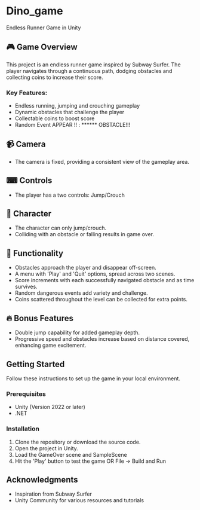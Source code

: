 # Dino_game

Endless Runner Game in Unity

## 🎮 Game Overview
This project is an endless runner game inspired by Subway Surfer. The player navigates through a continuous path, dodging obstacles and collecting coins to increase their score.

### Key Features:
- Endless running, jumping and crouching gameplay
- Dynamic obstacles that challenge the player
- Collectable coins to boost score
- Random Event APPEAR !! : ****** OBSTACLE!!!

## 📹 Camera
- The camera is fixed, providing a consistent view of the gameplay area.

## ⌨ Controls
- The player has a two controls: Jump/Crouch

## 👾 Character
- The character can only jump/crouch.
- Colliding with an obstacle or falling results in game over.

## 📝 Functionality
- Obstacles approach the player and disappear off-screen.
- A menu with 'Play' and 'Quit' options, spread across two scenes.
- Score increments with each successfully navigated obstacle and as time survives.
- Random dangerous events add variety and challenge.
- Coins scattered throughout the level can be collected for extra points.

## 🔥 Bonus Features
- Double jump capability for added gameplay depth.
- Progressive speed and obstacles increase based on distance covered, enhancing game excitement.

## Getting Started
Follow these instructions to set up the game in your local environment.

### Prerequisites
- Unity (Version 2022 or later)
- .NET

### Installation
1. Clone the repository or download the source code.
2. Open the project in Unity.
3. Load the GameOver scene and SampleScene
4. Hit the 'Play' button to test the game OR File -> Build and Run

## Acknowledgments
- Inspiration from Subway Surfer
- Unity Community for various resources and tutorials
